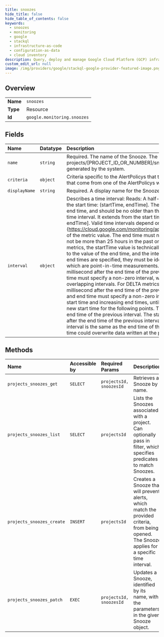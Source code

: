 ```yaml
---
title: snoozes
hide_title: false
hide_table_of_contents: false
keywords:
  - snoozes
  - monitoring
  - google    
  - stackql
  - infrastructure-as-code
  - configuration-as-data
  - cloud inventory
description: Query, deploy and manage Google Cloud Platform (GCP) infrastructure and resources using SQL
custom_edit_url: null
image: /img/providers/google/stackql-google-provider-featured-image.png
---
```

  
    

## Overview
<table><tbody>
<tr><td><b>Name</b></td><td><code>snoozes</code></td></tr>
<tr><td><b>Type</b></td><td>Resource</td></tr>
<tr><td><b>Id</b></td><td><code>google.monitoring.snoozes</code></td></tr>
</tbody></table>

## Fields
| Name | Datatype | Description |
|:-----|:---------|:------------|
| `name` | `string` | Required. The name of the Snooze. The format is: projects/[PROJECT_ID_OR_NUMBER]/snoozes/[SNOOZE_ID] The ID of the Snooze will be generated by the system. |
| `criteria` | `object` | Criteria specific to the AlertPolicys that this Snooze applies to. The Snooze will suppress alerts that come from one of the AlertPolicys whose names are supplied. |
| `displayName` | `string` | Required. A display name for the Snooze. This can be, at most, 512 unicode characters. |
| `interval` | `object` | Describes a time interval: Reads: A half-open time interval. It includes the end time but excludes the start time: (startTime, endTime]. The start time must be specified, must be earlier than the end time, and should be no older than the data retention period for the metric. Writes: A closed time interval. It extends from the start time to the end time, and includes both: [startTime, endTime]. Valid time intervals depend on the MetricKind (https://cloud.google.com/monitoring/api/ref_v3/rest/v3/projects.metricDescriptors#MetricKind) of the metric value. The end time must not be earlier than the start time, and the end time must not be more than 25 hours in the past or more than five minutes in the future. For GAUGE metrics, the startTime value is technically optional; if no value is specified, the start time defaults to the value of the end time, and the interval represents a single point in time. If both start and end times are specified, they must be identical. Such an interval is valid only for GAUGE metrics, which are point-in-time measurements. The end time of a new interval must be at least a millisecond after the end time of the previous interval. For DELTA metrics, the start time and end time must specify a non-zero interval, with subsequent points specifying contiguous and non-overlapping intervals. For DELTA metrics, the start time of the next interval must be at least a millisecond after the end time of the previous interval. For CUMULATIVE metrics, the start time and end time must specify a non-zero interval, with subsequent points specifying the same start time and increasing end times, until an event resets the cumulative value to zero and sets a new start time for the following points. The new start time must be at least a millisecond after the end time of the previous interval. The start time of a new interval must be at least a millisecond after the end time of the previous interval because intervals are closed. If the start time of a new interval is the same as the end time of the previous interval, then data written at the new start time could overwrite data written at the previous end time. |
## Methods
| Name | Accessible by | Required Params | Description |
|:-----|:--------------|:----------------|:------------|
| `projects_snoozes_get` | `SELECT` | `projectsId, snoozesId` | Retrieves a Snooze by name. |
| `projects_snoozes_list` | `SELECT` | `projectsId` | Lists the Snoozes associated with a project. Can optionally pass in filter, which specifies predicates to match Snoozes. |
| `projects_snoozes_create` | `INSERT` | `projectsId` | Creates a Snooze that will prevent alerts, which match the provided criteria, from being opened. The Snooze applies for a specific time interval. |
| `projects_snoozes_patch` | `EXEC` | `projectsId, snoozesId` | Updates a Snooze, identified by its name, with the parameters in the given Snooze object. |
